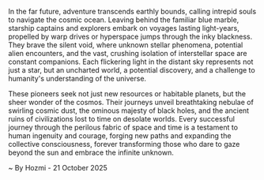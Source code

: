 
In the far future, adventure transcends earthly bounds, calling intrepid souls to navigate the cosmic ocean. Leaving behind the familiar blue marble, starship captains and explorers embark on voyages lasting light-years, propelled by warp drives or hyperspace jumps through the inky blackness. They brave the silent void, where unknown stellar phenomena, potential alien encounters, and the vast, crushing isolation of interstellar space are constant companions. Each flickering light in the distant sky represents not just a star, but an uncharted world, a potential discovery, and a challenge to humanity's understanding of the universe.

These pioneers seek not just new resources or habitable planets, but the sheer wonder of the cosmos. Their journeys unveil breathtaking nebulae of swirling cosmic dust, the ominous majesty of black holes, and the ancient ruins of civilizations lost to time on desolate worlds. Every successful journey through the perilous fabric of space and time is a testament to human ingenuity and courage, forging new paths and expanding the collective consciousness, forever transforming those who dare to gaze beyond the sun and embrace the infinite unknown.

~ By Hozmi - 21 October 2025
